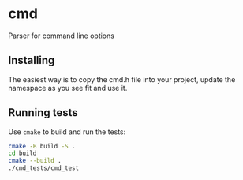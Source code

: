 # cmd
Parser for command line options

## Installing
The easiest way is to copy the cmd.h file into your project, update the namespace as you see fit and use it.

## Running tests
Use `cmake` to build and run the tests:
```bash
cmake -B build -S .
cd build
cmake --build .
./cmd_tests/cmd_test
```

